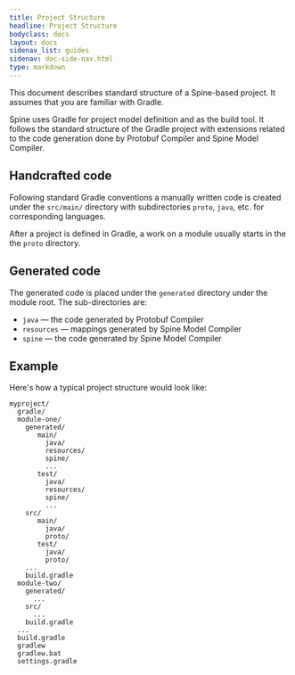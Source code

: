 ```yaml
---
title: Project Structure
headline: Project Structure
bodyclass: docs
layout: docs
sidenav_list: guides
sidenav: doc-side-nav.html
type: markdown
---
```


<p class="lead">This document describes standard structure of a Spine-based project. 
It assumes that you are familiar with Gradle.</p>

<p>Spine uses Gradle for project model definition and as the build tool. 
It follows the standard structure of the Gradle project with extensions related to 
the code generation done by Protobuf Compiler and Spine Model Compiler.</p>

## Handcrafted code

Following standard Gradle conventions a manually written code is created under the 
`src/main/` directory with subdirectories `proto`, `java`, etc. for corresponding languages.

After a project is defined in Gradle, a work on a module usually starts in the  
the `proto` directory.

## Generated code

The generated code is placed under the `generated` directory under the module root.
The sub-directories are:

* `java` — the code generated by Protobuf Compiler
* `resources` — mappings generated by Spine Model Compiler
* `spine` — the code generated by Spine Model Compiler  

## Example 

Here's how a typical project structure would look like:

```
myproject/
  gradle/
  module-one/
    generated/
       main/
         java/
         resources/
         spine/
         ...
       test/
         java/
         resources/
         spine/
         ...   
    src/
       main/
         java/
         proto/
       test/
         java/
         proto/
    ...     
    build.gradle
  module-two/
    generated/
      ...
    src/
      ...
    build.gradle
  ...
  build.gradle
  gradlew
  gradlew.bat
  settings.gradle
``` 

